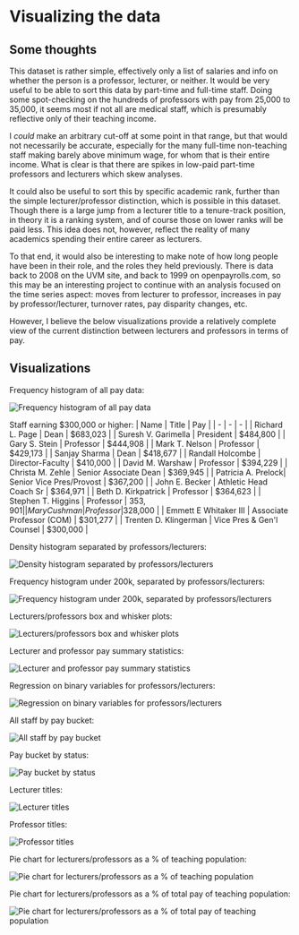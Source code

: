 # Visualizing the data

## Some thoughts

This dataset is rather simple, effectively only a list of salaries and info on whether the person is a professor, lecturer, or neither. It would be very useful to be able to sort this data by part-time and full-time staff. Doing some spot-checking on the hundreds of professors with pay from 25,000 to 35,000, it seems most if not all are medical staff, which is presumably reflective only of their teaching income. 

I _could_ make an arbitrary cut-off at some point in that range, but that would not necessarily be accurate, especially for the many full-time non-teaching staff making barely above minimum wage, for whom that is their entire income. What is clear is that there are spikes in low-paid part-time professors and lecturers which skew analyses.

It could also be useful to sort this by specific academic rank, further than the simple lecturer/professor distinction, which is possible in this dataset. Though there is a large jump from a lecturer title to a tenure-track position, in theory it is a ranking system, and of course those on lower ranks will be paid less. This idea does not, however, reflect the reality of many academics spending their entire career as lecturers.

To that end, it would also be interesting to make note of how long people have been in their role, and the roles they held previously. There is data back to 2008 on the UVM site, and back to 1999 on openpayrolls.com, so this may be an interesting project to continue with an analysis focused on the time series aspect: moves from lecturer to professor, increases in pay by professor/lecturer, turnover rates, pay disparity changes, etc.

However, I believe the below visualizations provide a relatively complete view of the current distinction between lecturers and professors in terms of pay.

## Visualizations

Frequency histogram of all pay data:

![Frequency histogram of all pay data](/graphs%20and%20tables/freq%20histogram%20all%20data.svg)

Staff earning $300,000 or higher:
| Name  | Title | Pay |
| - | - |  - |
| Richard L. Page | Dean | $683,023 |
| Suresh V. Garimella | President | $484,800 |
| Gary S. Stein | Professor | $444,908 |
| Mark T. Nelson | Professor | $429,173 |
| Sanjay Sharma | Dean | $418,677 |
| Randall Holcombe | Director-Faculty | $410,000 |
| David M. Warshaw | Professor | $394,229 |
| Christa M. Zehle | Senior Associate Dean | $369,945 |
| Patricia A. Prelock| Senior Vice Pres/Provost | $367,200 |
| John E. Becker | Athletic Head Coach Sr | $364,971 |
| Beth D. Kirkpatrick | Professor | $364,623 |
| Stephen T. Higgins | Professor | $353,901 |
| Mary Cushman | Professor | 3$28,000 |
| Emmett E Whitaker III | Associate Professor (COM) | $301,277 |
| Trenten D. Klingerman | Vice Pres & Gen'l Counsel | $300,000 |

Density histogram separated by professors/lecturers:

![Density histogram separated by professors/lecturers](/graphs%20and%20tables/density%20histogram%20separated.svg)

Frequency histogram under 200k, separated by professors/lecturers:

![Frequency histogram under 200k, separated by professors/lecturers](/graphs%20and%20tables/freq%20histogram%20separated%20under%20200k.svg)

Lecturers/professors box and whisker plots:

![Lecturers/professors box and whisker plots](/graphs%20and%20tables/lect%20prof%20box%20and%20whisker%20plots.svg)

Lecturer and professor pay summary statistics:

![Lecturer and professor pay summary statistics](/graphs%20and%20tables/univar%20results%20prof_pay%20lect_pay.png)

Regression on binary variables for professors/lecturers:

![Regression on binary variables for professors/lecturers](/graphs%20and%20tables/pay%20is_prof%20is_lect%20regression.png)

All staff by pay bucket:

![All staff by pay bucket](/graphs%20and%20tables/pie%20staff%20by%20pay%20bucket.svg)

Pay bucket by status:

![Pay bucket by status](/graphs%20and%20tables/pay%20bucket%20by%20status.svg)

Lecturer titles:

![Lecturer titles](/graphs%20and%20tables/lecturers%20tabulated.png)

Professor titles:

![Professor titles](/graphs%20and%20tables/professors%20tabulated.png)

Pie chart for lecturers/professors as a % of teaching population:

![Pie chart for lecturers/professors as a % of teaching population](/graphs%20and%20tables/pie%20percent%20of%20teaching%20pop.svg)

Pie chart for lecturers/professors as a % of total pay of teaching population:

![Pie chart for lecturers/professors as a % of total pay of teaching population](/graphs%20and%20tables/pie%20percent%20of%20pay.svg)
